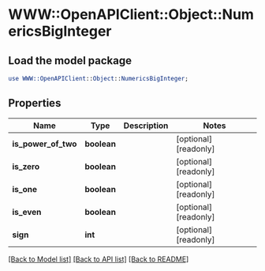 # WWW::OpenAPIClient::Object::NumericsBigInteger

## Load the model package
```perl
use WWW::OpenAPIClient::Object::NumericsBigInteger;
```

## Properties
Name | Type | Description | Notes
------------ | ------------- | ------------- | -------------
**is_power_of_two** | **boolean** |  | [optional] [readonly] 
**is_zero** | **boolean** |  | [optional] [readonly] 
**is_one** | **boolean** |  | [optional] [readonly] 
**is_even** | **boolean** |  | [optional] [readonly] 
**sign** | **int** |  | [optional] [readonly] 

[[Back to Model list]](../README.md#documentation-for-models) [[Back to API list]](../README.md#documentation-for-api-endpoints) [[Back to README]](../README.md)


